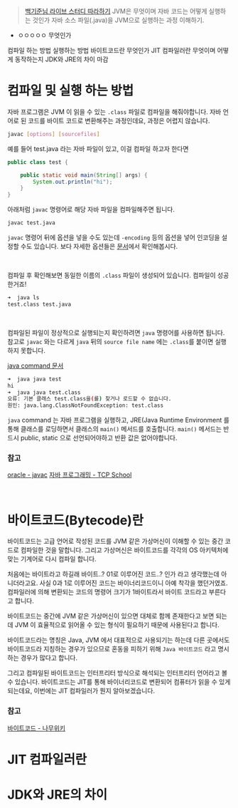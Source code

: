 
>[백기준님 라이브 스터디 따라하기](https://github.com/whiteship/live-study)
JVM은 무엇이며 자바 코드는 어떻게 실행하는 것인가
자바 소스 파일(.java)을 JVM으로 실행하는 과정 이해하기.
- ㅇㅇㅇㅇㅇ 무엇인가


컴파일 하는 방법
실행하는 방법
바이트코드란 무엇인가
JIT 컴파일러란 무엇이며 어떻게 동작하는지
JDK와 JRE의 차이
마감


# 컴파일 및 실행 하는 방법
자바 프로그램은 JVM 이 읽을 수 있는 `.class` 파일로 컴파일을 해줘야합니다. 자바 언어로 된 코드를 바이트 코드로 변환해주는 과정인데요, 과정은 어렵지 않습니다.

```bash
javac [options] [sourcefiles]
```

예를 들어 test.java 라는 자바 파일이 있고, 이걸 컴파일 하고자 한다면
```java
public class test {

    public static void main(String[] args) {
        System.out.println("hi");
    }
}

```

아래처럼 `javac` 명령어로 해당 자바 파일을 컴파일해주면 됩니다.
```bash
javac test.java

```
`javac` 명령어 뒤에 옵션을 넣을 수도 있는데 `-encoding` 등의 옵션을 넣어 인코딩을 설정할 수도 있습니다. 보다 자세한 옵션들은 [문서](https://docs.oracle.com/en/java/javase/11/tools/javac.html#GUID-AEEC9F07-CB49-4E96-8BC7-BCC2C7F725C9)에서 확인해봅시다.

<br>

컴파일 후 확인해보면 동일한 이름의 `.class` 파일이 생성되어 있습니다. 컴파일이 성공한거죠!

```bash
➜  java ls
test.class test.java

```

<br>

컴파일된 파일이 정상적으로 실행되는지 확인하려면 `java` 명령어를 사용하면 됩니다. 참고로 `javac` 와는 다르게 `java` 뒤의 `source file name` 에는 `.class`를 붙이면 실행하지 못합니다.

[java command 문서](https://docs.oracle.com/en/java/javase/11/tools/java.html#GUID-3B1CE181-CD30-4178-9602-230B800D4FAE)

```bash
➜  java java test 
hi
➜  java java test.class
오류: 기본 클래스 test.class을(를) 찾거나 로드할 수 없습니다.
원인: java.lang.ClassNotFoundException: test.class

```

`java` command 는 자바 프로그램을 실행하고, JRE(Java Runtime Environment 를 통해 클래스를 로딩하면서 클래스의 `main()` 메서드를 호출합니다. `main()` 메서드는 반드시 public, static 으로 선언되어야하고 반환 값은 없어야합니다.

### 참고

[oracle -  javac](https://docs.oracle.com/en/java/javase/11/tools/javac.html)
[자바 프로그래밍 - TCP School](http://www.tcpschool.com/java/java_intro_programming)


<br>



# 바이트코드(Bytecode)란
바이트코드는 고급 언어로 작성된 코드를 JVM 같은 가상머신이 이해할 수 있는 중간 코드로 컴파일한 것을 말합니다. 그리고 가상머신은 바이트코드를 각각의 OS 아키텍처에 맞는 기계어로 다시 컴파일 합니다.

처음에는 바이트라고 하길래 바이트..? 01로 이루어진 코드..? 인가 라고 생각했는데 아니더라고요. 사실 0과 1로 이루어진 코드는 바이너리코드이니 아예 착각을 했던거였죠. 컴파일러에 의해 변환되는 코드의 명령어 크기가 1바이트라서 바이트 코드라고 부른다고 합니다.

바이트코드는 중간에 JVM 같은 가상머신이 있으면 대체로 함께 존재한다고 보면 되는데 JVM 이 효율적으로 읽어올 수 있는 형식이 필요하기 때문에 사용된다고 합니다.

바이트코드라는 명칭은 Java, JVM 에서 대표적으로 사용되기는 하는데 다른 곳에서도 바이트코드라 지칭하는 경우가 있으므로 혼동을 피하기 위해 `Java 바이트코드` 라고 명시하는 경우가 많다고 합니다.

그리고 컴파일된 바이트코드는 인터프리터 방식으로 해석되는 인터프리터 언어라고 볼 수 있습니다. 바이트코드는 JIT를 통해 바이너리코드로 변환되어 컴퓨터가 읽을 수 있게 되는데요, 이번에는 JIT 컴파일러가 뭔지 알아보겠습니다.


### 참고

[바이트코드 - 나무위키](https://namu.wiki/w/%EB%B0%94%EC%9D%B4%ED%8A%B8%EC%BD%94%EB%93%9C)
<br>

# JIT 컴파일러란

# JDK와 JRE의 차이

